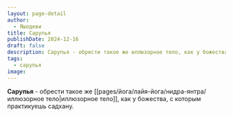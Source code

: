 ```yaml
---
layout: page-detail
author:
  - Яшодеви
title: Cарупья
publishDate: 2024-12-16
draft: false
description: Сарупья - обрести такое же иллюзорное тело, как у божества, садхану которого практикуешь.
tags:
  - сарупья
image:
---
```

**Сарупья** - обрести такое же [[pages/йога/лайя-йога/нидра-янтра/иллюзорное тело|иллюзорное тело]], как у божества, с которым практикуешь садхану.